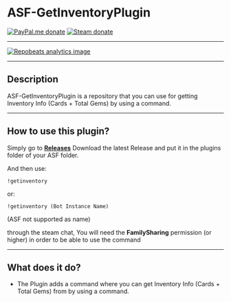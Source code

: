 # ASF-GetInventoryPlugin

[![PayPal.me donate](https://img.shields.io/badge/PayPal.me-donate-00457c.svg?logo=paypal)](paypal.me/YaniekVanDerBurgt)
[![Steam donate](https://img.shields.io/badge/Steam-donate-000000.svg?logo=steam)](https://steamcommunity.com/tradeoffer/new/?partner=299031182&token=8YYaA6tT)

---

[![Repobeats analytics image](https://repobeats.axiom.co/api/embed/4aa3ac833c7593826ac47ccfdc49c46ae27abb3d.svg "Repobeats analytics image")](https://github.com/yasathedog123/ASF-GetInventoryPlugin/pulse)

---

## Description

ASF-GetInventoryPlugin is a repository that you can use for getting Inventory Info (Cards + Total Gems) by using a command.

---

## How to use this plugin?

Simply go to **[Releases](https://github.com/yasathedog123/ASF-GetInventoryPlugin/releases)** Download the latest Release and put it in the plugins folder of your ASF folder.

And then use:

```
!getinventory
```

or:

```
!getinventory (Bot Instance Name)
```
(ASF not supported as name)

through the steam chat, You will need the **FamilySharing** permission (or higher) in order to be able to use the command

---

## What does it do?

- The Plugin adds a command where you can get Inventory Info (Cards + Total Gems) from by using a command.